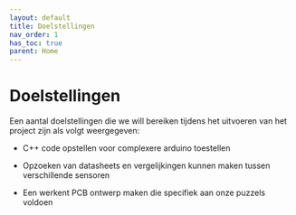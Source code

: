 ```yaml
---
layout: default
title: Doelstellingen
nav_order: 1
has_toc: true
parent: Home
---
```


# Doelstellingen

Een aantal doelstellingen die we will bereiken tijdens het uitvoeren van het project zijn als volgt weergegeven:

* C++ code opstellen voor complexere arduino toestellen

* Opzoeken van datasheets en vergelijkingen kunnen maken tussen verschillende sensoren

* Een werkent PCB ontwerp maken die specifiek aan onze puzzels voldoen